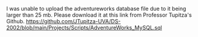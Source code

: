 I was unable to upload the adventureworks database file due to it being larger than 25 mb. Please download it at this link from Professor Tupitza's Github.
https://github.com/JTupitza-UVA/DS-2002/blob/main/Projects/Scripts/AdventureWorks_MySQL.sql
